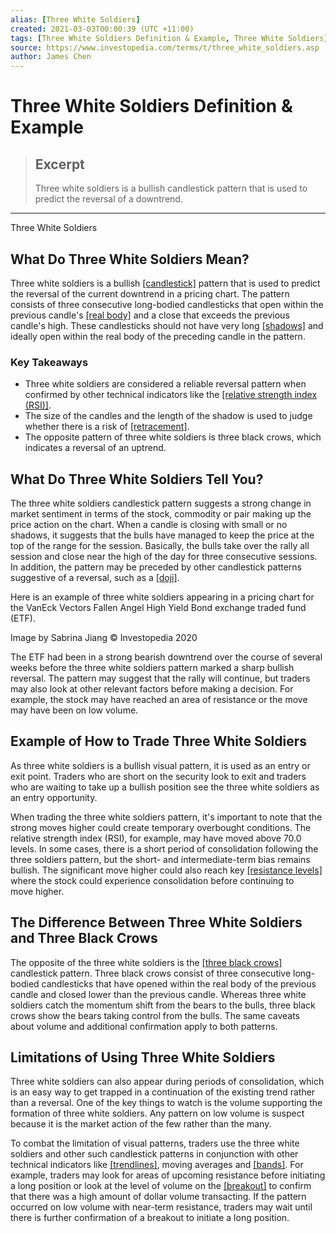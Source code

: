 ```yaml
---
alias: [Three White Soldiers]
created: 2021-03-03T00:00:39 (UTC +11:00)
tags: [Three White Soldiers Definition & Example, Three White Soldiers]
source: https://www.investopedia.com/terms/t/three_white_soldiers.asp
author: James Chen
---
```


# Three White Soldiers Definition & Example

> ## Excerpt
> Three white soldiers is a bullish candlestick pattern that is used to predict the reversal of a downtrend.

---

Three White Soldiers
## What Do Three White Soldiers Mean?

Three white soldiers is a bullish [[candlestick]](https://www.investopedia.com/terms/c/candlestick.asp) pattern that is used to predict the reversal of the current downtrend in a pricing chart. The pattern consists of three consecutive long-bodied candlesticks that open within the previous candle's [[real body]](https://www.investopedia.com/terms/r/realbody.asp) and a close that exceeds the previous candle's high. These candlesticks should not have very long [[shadows]](https://www.investopedia.com/terms/s/shadow.asp) and ideally open within the real body of the preceding candle in the pattern.

### Key Takeaways

-   Three white soldiers are considered a reliable reversal pattern when confirmed by other technical indicators like the [[relative strength index (RSI)]](https://www.investopedia.com/terms/r/rsi.asp).
-   The size of the candles and the length of the shadow is used to judge whether there is a risk of [[retracement]](https://www.investopedia.com/terms/r/retracement.asp).
-   The opposite pattern of three white soldiers is three black crows, which indicates a reversal of an uptrend.

## What Do Three White Soldiers Tell You?

The three white soldiers candlestick pattern suggests a strong change in market sentiment in terms of the stock, commodity or pair making up the price action on the chart. When a candle is closing with small or no shadows, it suggests that the bulls have managed to keep the price at the top of the range for the session. Basically, the bulls take over the rally all session and close near the high of the day for three consecutive sessions. In addition, the pattern may be preceded by other candlestick patterns suggestive of a reversal, such as a [[doji]](https://www.investopedia.com/terms/d/doji.asp).

Here is an example of three white soldiers appearing in a pricing chart for the VanEck Vectors Fallen Angel High Yield Bond exchange traded fund (ETF).

Image by Sabrina Jiang © Investopedia 2020

The ETF had been in a strong bearish downtrend over the course of several weeks before the three white soldiers pattern marked a sharp bullish reversal. The pattern may suggest that the rally will continue, but traders may also look at other relevant factors before making a decision. For example, the stock may have reached an area of resistance or the move may have been on low volume.

## Example of How to Trade Three White Soldiers

As three white soldiers is a bullish visual pattern, it is used as an entry or exit point. Traders who are short on the security look to exit and traders who are waiting to take up a bullish position see the three white soldiers as an entry opportunity.

When trading the three white soldiers pattern, it's important to note that the strong moves higher could create temporary overbought conditions. The relative strength index (RSI), for example, may have moved above 70.0 levels. In some cases, there is a short period of consolidation following the three soldiers pattern, but the short- and intermediate-term bias remains bullish. The significant move higher could also reach key [[resistance levels]](https://www.investopedia.com/terms/r/resistance.asp) where the stock could experience consolidation before continuing to move higher.

## The Difference Between Three White Soldiers and Three Black Crows

The opposite of the three white soldiers is the [[three black crows]](https://www.investopedia.com/terms/t/three_black_crows.asp) candlestick pattern. Three black crows consist of three consecutive long-bodied candlesticks that have opened within the real body of the previous candle and closed lower than the previous candle. Whereas three white soldiers catch the momentum shift from the bears to the bulls, three black crows show the bears taking control from the bulls. The same caveats about volume and additional confirmation apply to both patterns.

## Limitations of Using Three White Soldiers

Three white soldiers can also appear during periods of consolidation, which is an easy way to get trapped in a continuation of the existing trend rather than a reversal. One of the key things to watch is the volume supporting the formation of three white soldiers. Any pattern on low volume is suspect because it is the market action of the few rather than the many.

To combat the limitation of visual patterns, traders use the three white soldiers and other such candlestick patterns in conjunction with other technical indicators like [[trendlines]](https://www.investopedia.com/terms/t/trendline.asp), moving averages and [[bands]](https://www.investopedia.com/terms/b/bollingerbands.asp). For example, traders may look for areas of upcoming resistance before initiating a long position or look at the level of volume on the [[breakout]](https://www.investopedia.com/terms/b/breakout.asp) to confirm that there was a high amount of dollar volume transacting. If the pattern occurred on low volume with near-term resistance, traders may wait until there is further confirmation of a breakout to initiate a long position.
